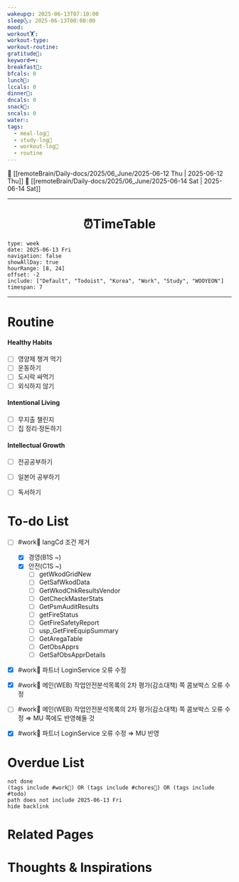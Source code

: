 ```yaml
---
wakeup🌞: 2025-06-13T07:10:00
sleep🌜: 2025-06-13T00:00:00
mood: 
workout🏋️: 
workout-type: 
workout-routine: 
gratitude🙏: 
keyword🗝️: 
breakfast🍳: 
bfcals: 0
lunch🍚: 
lccals: 0
dinner🥗: 
dncals: 0
snack🍬: 
sncals: 0
water💧: 
tags:
  - meal-log📝
  - study-log📓
  - workout-log💪
  - routine
---
```


🔺 [[remoteBrain/Daily-docs/2025/06_June/2025-06-12 Thu | 2025-06-12 Thu]]
🔻 [[remoteBrain/Daily-docs/2025/06_June/2025-06-14 Sat | 2025-06-14 Sat]]
___
<h1> <center>⏰TimeTable </center> </h1>

```gEvent
type: week
date: 2025-06-13 Fri
navigation: false
showAllDay: true
hourRange: [8, 24]
offset: -2
include: ["Default", "Todoist", "Korea", "Work", "Study", "WOOYEON"]
timespan: 7
```

--- 


# Routine 

####  Healthy Habits
- [ ] 영양제 챙겨 먹기
- [ ] 운동하기
- [ ] 도시락 싸먹기 
- [ ] 외식하지 않기 

####  Intentional Living 
- [ ] 무지출 챌린지 
- [ ] 집 정리·정돈하기

#### Intellectual Growth
- [ ] 전공공부하기
- [ ] 일본어 공부하기
- [ ] 독서하기



# To-do List

- [ ] #work💼 langCd 조건 제거 
	- [x] 경영(B1S ~)
	- [x] 안전(C1S ~)
		- [ ] getWkodGridNew 
		- [ ] GetSafWkodData
		- [ ] GetWkodChkResultsVendor
		- [ ] GetCheckMasterStats
		- [ ] GetPsmAuditResults
		- [ ] getFireStatus
		- [ ] GetFireSafetyReport
		- [ ] usp_GetFireEquipSummary
		- [ ] GetAregaTable
		- [ ] GetObsApprs
		- [ ] GetSafObsApprDetails
- [x] #work💼 파트너 LoginService 오류 수정
- [x] #work💼 메인(WEB) 작업안전분석목록의 2차 평가(감소대책) 쪽 콤보박스 오류 수정
- [ ] #work💼 메인(WEB) 작업안전분석목록의 2차 평가(감소대책) 쪽 콤보박스 오류 수정 ⇒ MU 쪽에도 반영해둘 것 
- [x] #work💼 파트너 LoginService 오류 수정 ⇒ MU 반영


# Overdue List
```tasks
not done
(tags include #work💼) OR (tags include #chores🧺) OR (tags include #todo)
path does not include 2025-06-13 Fri
hide backlink
```

# Related Pages



# Thoughts & Inspirations

